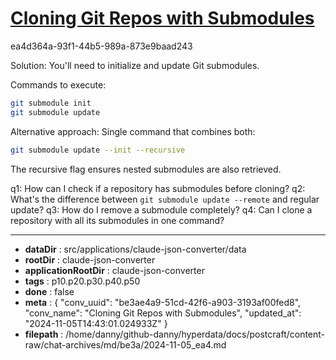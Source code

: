 # [Cloning Git Repos with Submodules](https://claude.ai/chat/be3ae4a9-51cd-42f6-a903-3193af00fed8)

ea4d364a-93f1-44b5-989a-873e9baad243

 Solution: You'll need to initialize and update Git submodules.

Commands to execute:
```bash
git submodule init
git submodule update
```

Alternative approach: Single command that combines both:
```bash
git submodule update --init --recursive
```

The recursive flag ensures nested submodules are also retrieved.

q1: How can I check if a repository has submodules before cloning?
q2: What's the difference between `git submodule update --remote` and regular update?
q3: How do I remove a submodule completely?
q4: Can I clone a repository with all its submodules in one command?

---

* **dataDir** : src/applications/claude-json-converter/data
* **rootDir** : claude-json-converter
* **applicationRootDir** : claude-json-converter
* **tags** : p10.p20.p30.p40.p50
* **done** : false
* **meta** : {
  "conv_uuid": "be3ae4a9-51cd-42f6-a903-3193af00fed8",
  "conv_name": "Cloning Git Repos with Submodules",
  "updated_at": "2024-11-05T14:43:01.024933Z"
}
* **filepath** : /home/danny/github-danny/hyperdata/docs/postcraft/content-raw/chat-archives/md/be3a/2024-11-05_ea4.md